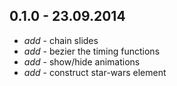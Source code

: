

## 0.1.0 - 23.09.2014

* _add_ - chain slides
* _add_ - bezier the timing functions
* _add_ - show/hide animations
* _add_ - construct star-wars element
